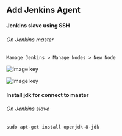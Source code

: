 ## Add Jenkins Agent
####  Jenkins slave using SSH 
######  On Jenkins master
```
Manage Jenkins > Manage Nodes > New Node
```
![Image key](https://github.com/jnjam6681/jenkins-docker/blob/master/jenkins-slave/Screen%20Shot%202562-05-15%20at%2015.24.19.png)

![Image key](https://github.com/jnjam6681/jenkins-docker/blob/master/jenkins-slave/Screen%20Shot%202562-04-23%20at%2014.48.09.png)

#### Install jdk for connect to master
###### On Jenkins slave
```
sudo apt-get install openjdk-8-jdk
```
